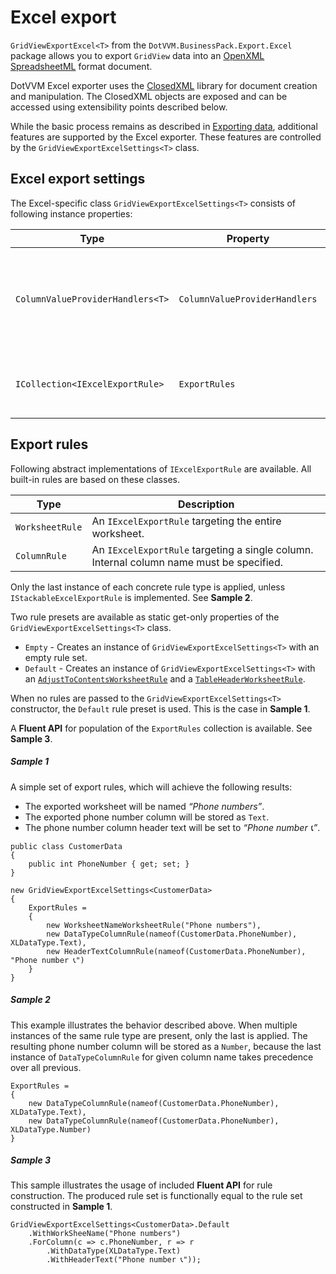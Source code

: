 ﻿# Excel export
`GridViewExportExcel<T>` from the `DotVVM.BusinessPack.Export.Excel` package allows you to export `GridView` data into an [OpenXML SpreadsheetML](TODO) format document.

DotVVM Excel exporter uses the [ClosedXML](https://github.com/ClosedXML/ClosedXML) library for document creation and manipulation. The ClosedXML objects are exposed and can be accessed using extensibility points described below.

While the basic process remains as described in [Exporting data](TODO), additional features are supported by the Excel exporter.
These features are controlled by the `GridViewExportExcelSettings<T>` class.

## Excel export settings
The Excel-specific class `GridViewExportExcelSettings<T>` consists of following instance properties:

|Type|Property|Description|
|---|---|---|
|`ColumnValueProviderHandlers<T>`|`ColumnValueProviderHandlers`|Value providers used to retrieve the data from exported data-context.|
|`ICollection<IExcelExportRule>`|`ExportRules`|Rules applied during the export process.|

## Export rules
Following abstract implementations of `IExcelExportRule` are available. All built-in rules are based on these classes.

|Type|Description|
|---|---|
|`WorksheetRule`|An `IExcelExportRule` targeting the entire worksheet.|
|`ColumnRule`|An `IExcelExportRule` targeting a single column. <br /> Internal column name must be specified. |

Only the last instance of each concrete rule type is applied, unless `IStackableExcelExportRule` is implemented. See **Sample 2**.

Two rule presets are available as static get-only properties of the `GridViewExportExcelSettings<T>` class.
- `Empty` - Creates an instance of `GridViewExportExcelSettings<T>` with an empty rule set.
- `Default` - Creates an instance of `GridViewExportExcelSettings<T>` with an [`AdjustToContentsWorksheetRule`](TODO) and a [`TableHeaderWorksheetRule`](TODO).

When no rules are passed to the `GridViewExportExcelSettings<T>` constructor, the `Default` rule preset is used. This is the case in **Sample 1**.

A **Fluent API** for population of the `ExportRules` collection is available. See **Sample 3**.

##### Sample 1

A simple set of export rules, which will achieve the following results:
- The exported worksheet will be named *“Phone numbers”*.
- The exported phone number column will be stored as `Text`.
- The phone number column header text will be set to *“Phone number 📞”*.

```CSHARP
public class CustomerData
{
    public int PhoneNumber { get; set; }
}
```
```CSHARP
new GridViewExportExcelSettings<CustomerData>
{
    ExportRules =
    {
        new WorksheetNameWorksheetRule("Phone numbers"),
        new DataTypeColumnRule(nameof(CustomerData.PhoneNumber), XLDataType.Text),
        new HeaderTextColumnRule(nameof(CustomerData.PhoneNumber), "Phone number 📞")
    }
}
```

##### Sample 2
This example illustrates the behavior described above. When multiple instances of the same rule type are present, only the last is applied. The resulting phone number column will be stored as a `Number`, because the last instance of `DataTypeColumnRule` for given column name takes precedence over all previous.

```CSHARP
ExportRules =
{
    new DataTypeColumnRule(nameof(CustomerData.PhoneNumber), XLDataType.Text),
    new DataTypeColumnRule(nameof(CustomerData.PhoneNumber), XLDataType.Number)
}
```

##### Sample 3
This sample illustrates the usage of included **Fluent API** for rule construction.
The produced rule set is functionally equal to the rule set constructed in **Sample 1**.

```CSHARP
GridViewExportExcelSettings<CustomerData>.Default
    .WithWorkSheeName("Phone numbers")
    .ForColumn(c => c.PhoneNumber, r => r
        .WithDataType(XLDataType.Text)
        .WithHeaderText("Phone number 📞"));
```
    